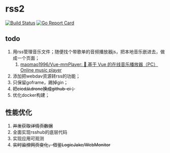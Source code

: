 # rss2

[![Build Status](https://cloud.drone.io/api/badges/91go/rss2/status.svg)](https://cloud.drone.io/91go/rss2)
[![Go Report Card](https://goreportcard.com/badge/github.com/91go/rss2)](https://goreportcard.com/report/github.com/91go/rss2)



## todo

1. 用rss管理音乐文件；随便找个带歌单的音频播放器js，把本地音乐嵌进去，做成一个页面；
    1. [maomao1996/Vue-mmPlayer: 🎵 基于 Vue 的在线音乐播放器（PC） Online music player](https://github.com/maomao1996/Vue-mmPlayer)
2. 添加把webdav资源转rss的功能；
3. 只保留goframe，踢掉gin；
4. ~~把cicd从drone换成github-ci；~~
5. 优化docker构建；


## 性能优化

1. ~~并发获取详情页数据~~
2. 全面实现rsshub的底层代码
3. 实现应用可观测
4. ~~实时监控网页变化，借鉴LogicJake/WebMonitor~~
